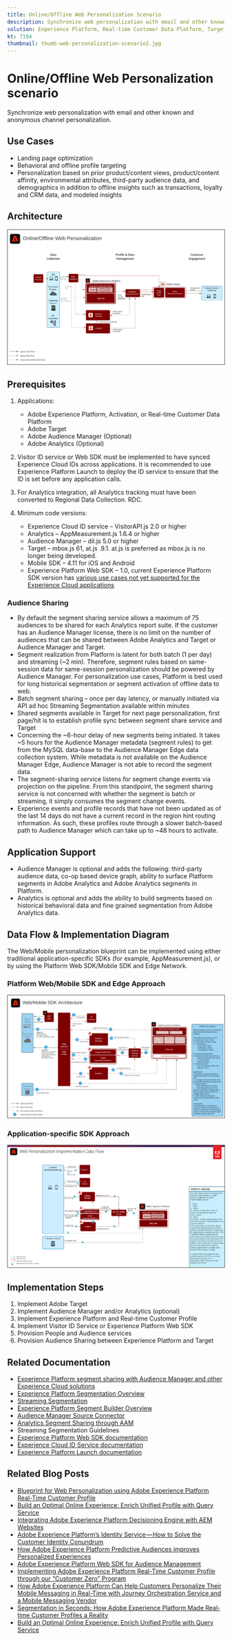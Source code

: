 ```yaml
---
title: Online/Offline Web Personalization Scenario
description: Synchronize web personalization with email and other known and anonymous channel personalization.
solution: Experience Platform, Real-time Customer Data Platform, Target, Audience Manager, Analytics, Experience Cloud Services, Data Collection
kt: 7194
thumbnail: thumb-web-personalization-scenario2.jpg
---
```


# Online/Offline Web Personalization scenario

Synchronize web personalization with email and other known and anonymous channel personalization.

## Use Cases

* Landing page optimization
* Behavioral and offline profile targeting
* Personalization based on prior product/content views, product/content affinity, environmental attributes, third-party audience data, and demographics in addition to offline insights such as transactions, loyalty and CRM data, and modeled insights

## Architecture

<img src="assets/onoff.svg" alt="Reference architecture for the Online/Offline Web Personalization scenario" style="border:1px solid #4a4a4a" />

## Prerequisites

1. Applications:

    * Adobe Experience Platform, Activation, or Real-time Customer Data Platform
    * Adobe Target
    * Adobe Audience Manager (Optional)
    * Adobe Analytics (Optional)

1. Visitor ID service or Web SDK must be implemented to have synced Experience Cloud IDs across applications. It is recommended to use Experience Platform Launch to deploy the ID service to ensure that the ID is set before any application calls.

1. For Analytics integration, all Analytics tracking must have been converted to Regional Data Collection. RDC.

1. Minimum code versions:

    * Experience Cloud ID service – VisitorAPI.js 2.0 or higher
    * Analytics – AppMeasurement.js 1.6.4 or higher
    * Audience Manager – dil.js 5.0 or higher
    * Target – mbox.js 61, at.js .9.1. at.js is preferred as mbox.js is no longer being developed.
    * Mobile SDK – 4.11 for iOS and Android
    * Experience Platform Web SDK – 1.0, current Experience Platform SDK version has [various use cases not yet supported for the Experience Cloud applications](https://github.com/adobe/alloy/projects/5)

### Audience Sharing

* By default the segment sharing service allows a maximum of 75 audiences to be shared for each Analytics report suite. If the customer has an Audience Manager license, there is no limit on the number of audiences that can be shared between Adobe Analytics and Target or Audience Manager and Target.
* Segment realization from Platform is latent for both batch (1 per day) and streaming (~2 min). Therefore, segment rules based on same-session data for same-session personalization should be powered by Audience Manager. For personalization use cases, Platform is best used for long historical segmentation or segment activation of offline data to web.
* Batch segment sharing – once per day latency, or manually initiated via API ad hoc Streaming Segmentation available within minutes
* Shared segments available in Target for next page personalization, first page/hit is to establish profile sync between segment share service and Target
* Concerning the ~6-hour delay of new segments being initiated. It takes ~5 hours for the Audience Manager metadata (segment rules) to get from the MySQL data-base to the Audience Manager Edge data collection system. While metadata is not available on the Audience Manager Edge, Audience Manager is not able to record the segment data.
* The segment-sharing service listens for segment change events via projection on the pipeline. From this standpoint, the segment sharing service is not concerned with whether the segment is batch or streaming, it simply consumes the segment change events.
* Experience events and profile records that have not been updated as of the last 14 days do not have a current record in the region hint routing information. As such, these profiles route through a slower batch-based path to Audience Manager which can take up to ~48 hours to activate.

## Application Support

* Audience Manager is optional and adds the following: third-party audience data, co-op based device graph, ability to surface Platform segments in Adobe Analytics and Adobe Analytics segments in Platform.
* Analytics is optional and adds the ability to build segments based on historical behavioral data and fine grained segmentation from Adobe Analytics data.

## Data Flow & Implementation Diagram

The Web/Mobile personalization blueprint can be implemented using either traditional application-specific SDKs (for example, AppMeasurement.js), or by using the Platform Web SDK/Mobile SDK and Edge Network.

### Platform Web/Mobile SDK and Edge Approach

<img src="assets/websdkflow.png" alt="Reference architecture for the Platform Web SDK/Mobile SDK and Edge Network Approach" style="border:1px solid #4a4a4a" />


### Application-specific SDK Approach

<img src="assets/appsdkflow.png" alt="Reference architecture for the Application-specific SDK Approach" style="border:1px solid #4a4a4a" />

## Implementation Steps

1.  Implement Adobe Target
1.  Implement Audience Manager and/or Analytics (optional)
1.  Implement Experience Platform and Real-time Customer Profile
1.  Implement Visitor ID Service or Experience Platform Web SDK
1.  Provision People and Audience services
1.  Provision Audience Sharing between Experience Platform and Target

## Related Documentation

* [Experience Platform segment sharing with Audience Manager and other Experience Cloud solutions](https://experienceleague.adobe.com/docs/audience-manager/user-guide/implementation-integration-guides/integration-experience-platform/aam-aep-audience-sharing.html)
* [Experience Platform Segmentation Overview](https://experienceleague.adobe.com/docs/experience-platform/segmentation/home.html)
* [Streaming Segmentation](https://experienceleague.adobe.com/docs/experience-platform/segmentation/api/streaming-segmentation.html)
* [Experience Platform Segment Builder Overview](https://experienceleague.adobe.com/docs/experience-platform/segmentation/ui/overview.html)
* [Audience Manager Source Connector](https://experienceleague.adobe.com/docs/experience-platform/sources/connectors/adobe-applications/audience-manager.html)
* [Analytics Segment Sharing through AAM](https://experienceleague.adobe.com/docs/analytics/components/segmentation/segmentation-workflow/seg-publish.html)
* Streaming Segmentation Guidelines
* [Experience Platform Web SDK documentation](https://experienceleague.adobe.com/docs/experience-platform/edge/home.html)
* [Experience Cloud ID Service documentation](https://experienceleague.adobe.com/docs/id-service/using/home.html)
* [Experience Platform Launch documentation](https://experienceleague.adobe.com/docs/launch/using/home.html)

## Related Blog Posts

* [Blueprint for Web Personalization using Adobe Experience Platform Real-Time Customer Profile](https://medium.com/adobetech/blueprint-for-web-personalization-using-adobe-experience-platform-real-time-customer-profile-fef2ce7a4b2f)
* [Build an Optimal Online Experience: Enrich Unified Profile with Query Service](https://medium.com/adobetech/build-an-optimal-online-experience-enrich-unified-profile-with-query-service-8027c196ab33)
* [Integrating Adobe Experience Platform Decisioning Engine with AEM Websites](https://jaeness.medium.com/integrating-adobe-experience-platform-decisioning-engine-with-aem-websites-9c222acd12e2)
* [Adobe Experience Platform’s Identity Service — How to Solve the Customer Identity Conundrum](https://medium.com/adobetech/adobe-experience-platforms-identity-service-how-to-solve-the-customer-identity-conundrum-f95e22d16ea9)
* [How Adobe Experience Platform Predictive Audiences improves Personalized Experiences](https://medium.com/adobetech/how-adobe-experience-platform-predictive-audiences-improves-personalized-experiences-1f75a60cb7a3)
* [Adobe Experience Platform Web SDK for Audience Management](https://medium.com/adobetech/adobe-experience-platform-web-sdk-for-audience-management-751fa6d063bc)
* [Implementing Adobe Experience Platform Real-Time Customer Profile through our “Customer Zero” Program](https://medium.com/adobetech/implementing-adobe-experience-platform-real-time-customer-profile-through-our-customer-zero-32e7cd952896)
* [How Adobe Experience Platform Can Help Customers Personalize Their Mobile Messaging in Real-Time with Journey Orchestration Service and a Mobile Messaging Vendor](https://medium.com/adobetech/how-adobe-experience-platform-helped-a-client-personalize-their-mobile-messaging-in-real-time-with-7d634aefa098)
* [Segmentation in Seconds: How Adobe Experience Platform Made Real-time Customer Profiles a Reality](https://medium.com/adobetech/segmentation-in-seconds-how-adobe-experience-platform-made-real-time-customer-profiles-a-reality-a7a8552b0847)
* [Build an Optimal Online Experience: Enrich Unified Profile with Query Service](https://medium.com/adobetech/build-an-optimal-online-experience-enrich-unified-profile-with-query-service-8027c196ab33)


